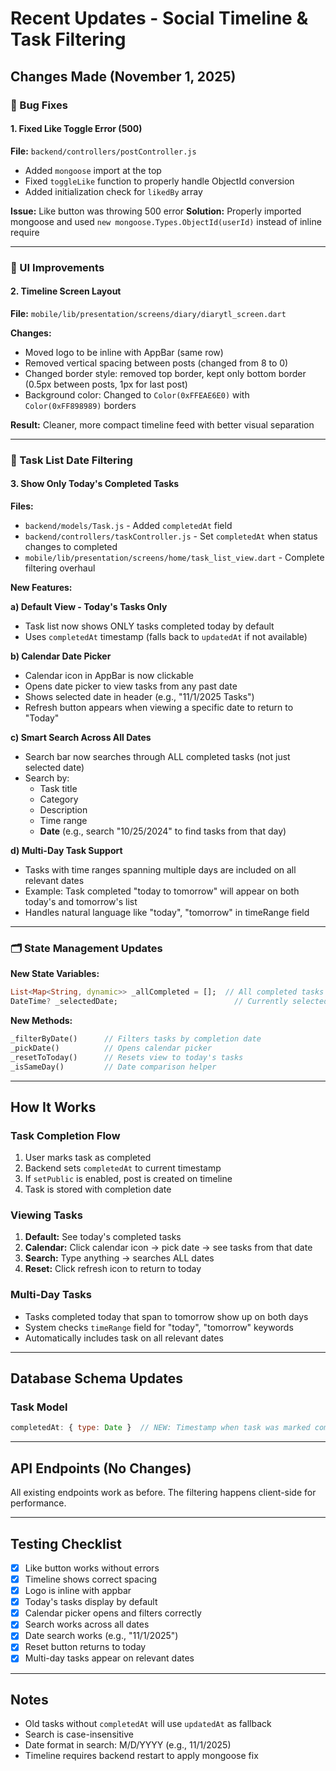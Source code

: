 # Recent Updates - Social Timeline & Task Filtering

## Changes Made (November 1, 2025)

### 🔧 Bug Fixes

#### 1. Fixed Like Toggle Error (500)
**File:** `backend/controllers/postController.js`
- Added `mongoose` import at the top
- Fixed `toggleLike` function to properly handle ObjectId conversion
- Added initialization check for `likedBy` array

**Issue:** Like button was throwing 500 error
**Solution:** Properly imported mongoose and used `new mongoose.Types.ObjectId(userId)` instead of inline require

---

### 🎨 UI Improvements

#### 2. Timeline Screen Layout
**File:** `mobile/lib/presentation/screens/diary/diarytl_screen.dart`

**Changes:**
- Moved logo to be inline with AppBar (same row)
- Removed vertical spacing between posts (changed from 8 to 0)
- Changed border style: removed top border, kept only bottom border (0.5px between posts, 1px for last post)
- Background color: Changed to `Color(0xFFEAE6E0)` with `Color(0xFF898989)` borders

**Result:** Cleaner, more compact timeline feed with better visual separation

---

### 📅 Task List Date Filtering

#### 3. Show Only Today's Completed Tasks
**Files:** 
- `backend/models/Task.js` - Added `completedAt` field
- `backend/controllers/taskController.js` - Set `completedAt` when status changes to completed
- `mobile/lib/presentation/screens/home/task_list_view.dart` - Complete filtering overhaul

**New Features:**

**a) Default View - Today's Tasks Only**
- Task list now shows ONLY tasks completed today by default
- Uses `completedAt` timestamp (falls back to `updatedAt` if not available)

**b) Calendar Date Picker**
- Calendar icon in AppBar is now clickable
- Opens date picker to view tasks from any past date
- Shows selected date in header (e.g., "11/1/2025 Tasks")
- Refresh button appears when viewing a specific date to return to "Today"

**c) Smart Search Across All Dates**
- Search bar now searches through ALL completed tasks (not just selected date)
- Search by:
  - Task title
  - Category
  - Description
  - Time range
  - **Date** (e.g., search "10/25/2024" to find tasks from that day)

**d) Multi-Day Task Support**
- Tasks with time ranges spanning multiple days are included on all relevant dates
- Example: Task completed "today to tomorrow" will appear on both today's and tomorrow's list
- Handles natural language like "today", "tomorrow" in timeRange field

---

### 🗂️ State Management Updates

**New State Variables:**
```dart
List<Map<String, dynamic>> _allCompleted = [];  // All completed tasks
DateTime? _selectedDate;                          // Currently selected date
```

**New Methods:**
```dart
_filterByDate()      // Filters tasks by completion date
_pickDate()          // Opens calendar picker
_resetToToday()      // Resets view to today's tasks
_isSameDay()         // Date comparison helper
```

---

## How It Works

### Task Completion Flow
1. User marks task as completed
2. Backend sets `completedAt` to current timestamp
3. If `setPublic` is enabled, post is created on timeline
4. Task is stored with completion date

### Viewing Tasks
1. **Default:** See today's completed tasks
2. **Calendar:** Click calendar icon → pick date → see tasks from that date
3. **Search:** Type anything → searches ALL dates
4. **Reset:** Click refresh icon to return to today

### Multi-Day Tasks
- Tasks completed today that span to tomorrow show up on both days
- System checks `timeRange` field for "today", "tomorrow" keywords
- Automatically includes task on all relevant dates

---

## Database Schema Updates

### Task Model
```javascript
completedAt: { type: Date }  // NEW: Timestamp when task was marked complete
```

---

## API Endpoints (No Changes)
All existing endpoints work as before. The filtering happens client-side for performance.

---

## Testing Checklist

- [x] Like button works without errors
- [x] Timeline shows correct spacing
- [x] Logo is inline with appbar
- [x] Today's tasks display by default
- [x] Calendar picker opens and filters correctly
- [x] Search works across all dates
- [x] Date search works (e.g., "11/1/2025")
- [x] Reset button returns to today
- [x] Multi-day tasks appear on relevant dates

---

## Notes

- Old tasks without `completedAt` will use `updatedAt` as fallback
- Search is case-insensitive
- Date format in search: M/D/YYYY (e.g., 11/1/2025)
- Timeline requires backend restart to apply mongoose fix

